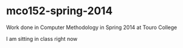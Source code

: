 mco152-spring-2014
==================

Work done in Computer Methodology in Spring 2014 at Touro College

I am sitting in class right now
